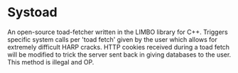 # Systoad
An open-source toad-fetcher written in the LIMBO library for C++. Triggers specific system calls per 'toad fetch' given by the user which allows for extremely difficult HARP cracks. HTTP cookies received during a toad fetch will be modified to trick the server sent back in giving databases to the user. This method is illegal and OP.
